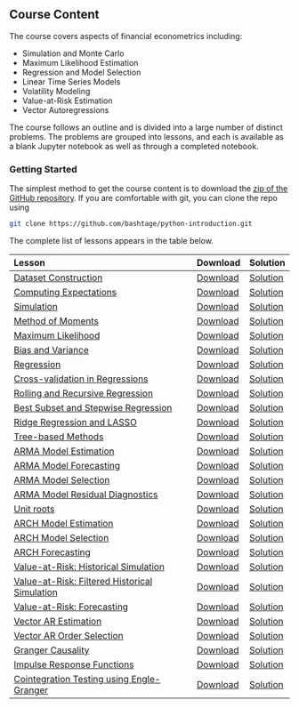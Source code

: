 <!--
.. title: Financial Econometrics Companion Course
.. slug: companion-course
.. date: 2020-01-27 18:45:39 UTC
.. tags: mfe, teaching
.. category: teaching
.. link: 
.. description: A Python course the accompanies MFE Financial Econometrics I & II 
.. type: text
.. jumbotron_color: #002147
.. jumbotron_light: True
.. jumbotron: Financial Econometrics Companion Course
.. jumbotron_text: A course the accompanies the MFE Financial Econometrics core lecture series.
-->

## Course Content

The course covers aspects of financial econometrics including:

* Simulation and Monte Carlo
* Maximum Likelihood Estimation
* Regression and Model Selection
* Linear Time Series Models
* Volatility Modeling
* Value-at-Risk Estimation
* Vector Autoregressions

The course follows an outline and is divided into a large number
of distinct problems.  The problems are grouped into lessons, and
each is available as a blank Jupyter notebook as well as through a
completed notebook. 

### Getting Started
The simplest method to get the course content is to download the [zip of the GitHub repository](https://github.com/bashtage/python-introduction/archive/main.zip).
If you are comfortable with git, you can clone the repo using 

```bash
git clone https://github.com/bashtage/python-introduction.git
```

The complete list of lessons appears in the table below.  

|  Lesson  |  Download  |  Solution  |
| :--------| :----------| :----------|
|  [Dataset Construction](https://github.com/bashtage/python-introduction/tree/main/course/autumn/data-dataset-construction.ipynb)                                                    |  [Download](https://raw.githubusercontent.com/bashtage/python-introduction/main/solutions/autumn/data-dataset-construction.ipynb)                          |  [Solution](https://github.com/bashtage/python-introduction/tree/main/course/autumn/data-dataset-construction.ipynb)                            |
|  [Computing Expectations](https://github.com/bashtage/python-introduction/tree/main/course/autumn/data-expectations.ipynb)                                                          |  [Download](https://raw.githubusercontent.com/bashtage/python-introduction/main/solutions/autumn/data-expectations.ipynb)                                  |  [Solution](https://github.com/bashtage/python-introduction/tree/main/course/autumn/data-expectations.ipynb)                                    |
|  [Simulation](https://github.com/bashtage/python-introduction/tree/main/course/autumn/data-simulation.ipynb)                                                                        |  [Download](https://raw.githubusercontent.com/bashtage/python-introduction/main/solutions/autumn/data-simulation.ipynb)                                    |  [Solution](https://github.com/bashtage/python-introduction/tree/main/course/autumn/data-simulation.ipynb)                                      |
|  [Method of Moments](https://github.com/bashtage/python-introduction/tree/main/course/autumn/estimation-method-of-moments.ipynb)                                                    |  [Download](https://raw.githubusercontent.com/bashtage/python-introduction/main/solutions/autumn/estimation-method-of-moments.ipynb)                       |  [Solution](https://github.com/bashtage/python-introduction/tree/main/course/autumn/estimation-method-of-moments.ipynb)                         |
|  [Maximum Likelihood](https://github.com/bashtage/python-introduction/tree/main/course/autumn/estimation-maximum-likelihood.ipynb)                                                  |  [Download](https://raw.githubusercontent.com/bashtage/python-introduction/main/solutions/autumn/estimation-maximum-likelihood.ipynb)                      |  [Solution](https://github.com/bashtage/python-introduction/tree/main/course/autumn/estimation-maximum-likelihood.ipynb)                        |
|  [Bias and Variance](https://github.com/bashtage/python-introduction/tree/main/course/autumn/estimation-bias-and-variance.ipynb)                                                    |  [Download](https://raw.githubusercontent.com/bashtage/python-introduction/main/solutions/autumn/estimation-bias-and-variance.ipynb)                       |  [Solution](https://github.com/bashtage/python-introduction/tree/main/course/autumn/estimation-bias-and-variance.ipynb)                         |
|  [Regression](https://github.com/bashtage/python-introduction/tree/main/course/autumn/regression-basic.ipynb)                                                                       |  [Download](https://raw.githubusercontent.com/bashtage/python-introduction/main/solutions/autumn/regression-basic.ipynb)                                   |  [Solution](https://github.com/bashtage/python-introduction/tree/main/course/autumn/regression-basic.ipynb)                                     |
|  [Cross-validation in Regressions](https://github.com/bashtage/python-introduction/tree/main/course/autumn/regression-cross-validation.ipynb)                                       |  [Download](https://raw.githubusercontent.com/bashtage/python-introduction/main/solutions/autumn/regression-cross-validation.ipynb)                        |  [Solution](https://github.com/bashtage/python-introduction/tree/main/course/autumn/regression-cross-validation.ipynb)                          |
|  [Rolling and Recursive Regression](https://github.com/bashtage/python-introduction/tree/main/course/autumn/regression-rolling-and-recursive.ipynb)                                 |  [Download](https://raw.githubusercontent.com/bashtage/python-introduction/main/solutions/autumn/regression-rolling-and-recursive.ipynb)                   |  [Solution](https://github.com/bashtage/python-introduction/tree/main/course/autumn/regression-rolling-and-recursive.ipynb)                     |
|  [Best Subset and Stepwise Regression](https://github.com/bashtage/python-introduction/tree/main/course/autumn/regression-subset-stepwise.ipynb)                                    |  [Download](https://raw.githubusercontent.com/bashtage/python-introduction/main/solutions/autumn/regression-cross-validation.ipynb)                        |  [Solution](https://github.com/bashtage/python-introduction/tree/main/course/autumn/regression-subset-stepwise.ipynb)                           |
|  [Ridge Regression and LASSO](https://github.com/bashtage/python-introduction/tree/main/course/autumn/regression-shrinkage.ipynb)                                                   |  [Download](https://raw.githubusercontent.com/bashtage/python-introduction/main/solutions/autumn/regression-rolling-and-recursive.ipynb)                   |  [Solution](https://github.com/bashtage/python-introduction/tree/main/course/autumn/regression-shrinkage.ipynb)                                 |
|  [Tree-based Methods](https://github.com/bashtage/python-introduction/tree/main/course/autumn/regression-random-forests.ipynb)                                                      |  [Download](https://raw.githubusercontent.com/bashtage/python-introduction/main/solutions/autumn/regression-rolling-and-recursive.ipynb)                   |  [Solution](https://github.com/bashtage/python-introduction/tree/main/course/autumn/regression-random-forests.ipynb)                            |
|  [ARMA Model Estimation](https://github.com/bashtage/python-introduction/tree/main/course/autumn/arma-estimation.ipynb)                                                             |  [Download](https://raw.githubusercontent.com/bashtage/python-introduction/main/solutions/autumn/arma-estimation.ipynb)                                    |  [Solution](https://github.com/bashtage/python-introduction/tree/main/course/autumn/arma-estimation.ipynb)                                      |
|  [ARMA Model Forecasting](https://github.com/bashtage/python-introduction/tree/main/course/autumn/arma-forecasting.ipynb)                                                           |  [Download](https://raw.githubusercontent.com/bashtage/python-introduction/main/solutions/autumn/arma-forecasting.ipynb)                                   |  [Solution](https://github.com/bashtage/python-introduction/tree/main/course/autumn/arma-forecasting.ipynb)                                     |
|  [ARMA Model Selection](https://github.com/bashtage/python-introduction/tree/main/course/autumn/arma-model-selection.ipynb)                                                         |  [Download](https://raw.githubusercontent.com/bashtage/python-introduction/main/solutions/autumn/arma-model-selection.ipynb)                               |  [Solution](https://github.com/bashtage/python-introduction/tree/main/course/autumn/arma-model-selection.ipynb)                                 |
|  [ARMA Model Residual Diagnostics](https://github.com/bashtage/python-introduction/tree/main/course/autumn/arma-residual-diagnostics.ipynb)                                         |  [Download](https://raw.githubusercontent.com/bashtage/python-introduction/main/solutions/autumn/arma-residual-diagnostics.ipynb)                          |  [Solution](https://github.com/bashtage/python-introduction/tree/main/course/autumn/arma-residual-diagnostics.ipynb)                            |
|  [Unit roots](https://github.com/bashtage/python-introduction/tree/main/course/autumn/arma-unit-roots.ipynb)                                                                        |  [Download](https://raw.githubusercontent.com/bashtage/python-introduction/main/solutions/autumn/arma-unit-roots.ipynb)                                    |  [Solution](https://github.com/bashtage/python-introduction/tree/main/course/autumn/arma-unit-roots.ipynb)                                      |
|  [ARCH Model Estimation](https://github.com/bashtage/python-introduction/tree/main/course/autumn/arch-model-estimation.ipynb)                                                       |  [Download](https://raw.githubusercontent.com/bashtage/python-introduction/main/solutions/autumn/arch-model-estimation.ipynb)                              |  [Solution](https://github.com/bashtage/python-introduction/tree/main/course/autumn/arch-model-estimation.ipynb)                                |
|  [ARCH Model Selection](https://github.com/bashtage/python-introduction/tree/main/course/autumn/arch-model-selection.ipynb)                                                         |  [Download](https://raw.githubusercontent.com/bashtage/python-introduction/main/solutions/autumn/arch-model-selection.ipynb)                               |  [Solution](https://github.com/bashtage/python-introduction/tree/main/course/autumn/arch-model-selection.ipynb)                                 |
|  [ARCH Forecasting](https://github.com/bashtage/python-introduction/tree/main/course/autumn/arch-model-forecasting.ipynb)                                                           |  [Download](https://raw.githubusercontent.com/bashtage/python-introduction/main/solutions/autumn/arch-model-forecasting.ipynb)                             |  [Solution](https://github.com/bashtage/python-introduction/tree/main/course/autumn/arch-model-forecasting.ipynb)                               |
|  [Value-at-Risk: Historical Simulation](https://github.com/bashtage/python-introduction/tree/main/course/autumn/value-at-risk-using-historical-simulation.ipynb)                    |  [Download](https://raw.githubusercontent.com/bashtage/python-introduction/main/solutions/autumn/value-at-risk-using-historical-simulation.ipynb)          |  [Solution](https://github.com/bashtage/python-introduction/tree/main/course/autumn/value-at-risk-using-historical-simulation.ipynb)            |
|  [Value-at-Risk: Filtered Historical Simulation](https://github.com/bashtage/python-introduction/tree/main/course/autumn/value-at-risk-using-filtered-historical-simulation.ipynb)  |  [Download](https://raw.githubusercontent.com/bashtage/python-introduction/main/solutions/autumn/value-at-risk-using-filtered-historical-simulation.ipynb) |  [Solution](https://github.com/bashtage/python-introduction/tree/main/course/autumn/value-at-risk-using-filtered-historical-simulation.ipynb)   |
|  [Value-at-Risk: Forecasting](https://github.com/bashtage/python-introduction/tree/main/course/autumn/value-at-risk-forecast-evaluation.ipynb)                                      |  [Download](https://raw.githubusercontent.com/bashtage/python-introduction/main/solutions/autumn/value-at-risk-forecast-evaluation.ipynb)                  |  [Solution](https://github.com/bashtage/python-introduction/tree/main/course/autumn/value-at-risk-forecast-evaluation.ipynb)                    |
|  [Vector AR Estimation](https://github.com/bashtage/python-introduction/tree/main/course/autumn/vector-ar-estimation.ipynb)                                                         |  [Download](https://raw.githubusercontent.com/bashtage/python-introduction/main/solutions/autumn/vector-ar-estimation.ipynb)                               |  [Solution](https://github.com/bashtage/python-introduction/tree/main/course/autumn/vector-ar-estimation.ipynb)                                 |
|  [Vector AR Order Selection](https://github.com/bashtage/python-introduction/tree/main/course/autumn/vector-ar-order-selection.ipynb)                                               |  [Download](https://raw.githubusercontent.com/bashtage/python-introduction/main/solutions/autumn/vector-ar-order-selection.ipynb)                          |  [Solution](https://github.com/bashtage/python-introduction/tree/main/course/autumn/vector-ar-order-selection.ipynb)                            |
|  [Granger Causality](https://github.com/bashtage/python-introduction/tree/main/course/autumn/vector-ar-granger-causality-testing.ipynb)                                             |  [Download](https://raw.githubusercontent.com/bashtage/python-introduction/main/solutions/autumn/vector-ar-granger-causality-testing.ipynb)                |  [Solution](https://github.com/bashtage/python-introduction/tree/main/course/autumn/vector-ar-granger-causality-testing.ipynb)                  |
|  [Impulse Response Functions](https://github.com/bashtage/python-introduction/tree/main/course/autumn/vector-ar-impulse-response-analysis.ipynb)                                    |  [Download](https://raw.githubusercontent.com/bashtage/python-introduction/main/solutions/autumn/vector-ar-impulse-response-analysis.ipynb)                |  [Solution](https://github.com/bashtage/python-introduction/tree/main/course/autumn/vector-ar-impulse-response-analysis.ipynb)                  |
|  [Cointegration Testing using Engle-Granger](https://github.com/bashtage/python-introduction/tree/main/course/autumn/vector-ar-engle-granger-cointegration-testing.ipynb)           |  [Download](https://raw.githubusercontent.com/bashtage/python-introduction/main/solutions/autumn/vector-ar-engle-granger-cointegration-testing.ipynb)      |  [Solution](https://github.com/bashtage/python-introduction/tree/main/course/autumn/vector-ar-engle-granger-cointegration-testing.ipynb)        |
